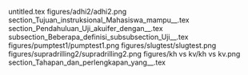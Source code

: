 untitled.tex
figures/adhi2/adhi2.png
section_Tujuan_instruksional_Mahasiswa_mampu__.tex
section_Pendahuluan_Uji_akuifer_dengan__.tex
subsection_Beberapa_definisi_subsubsection_Uji__.tex
figures/pumptest1/pumptest1.png
figures/slugtest/slugtest.png
figures/supradrilling2/supradrilling2.png
figures/kh vs kv/kh vs kv.png
section_Tahapan_dan_perlengkapan_yang__.tex
